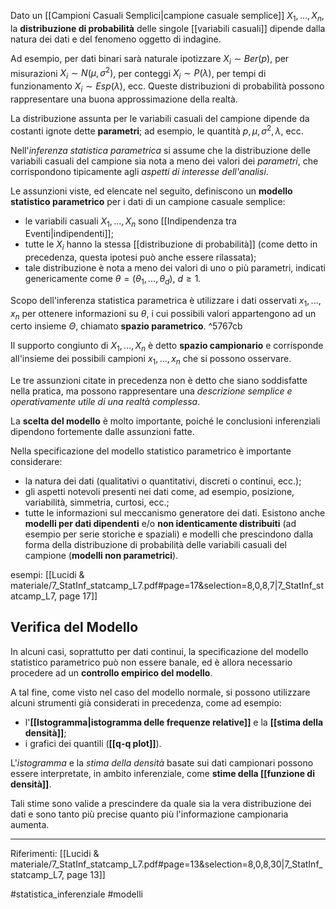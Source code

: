 Dato un [[Campioni Casuali Semplici|campione casuale semplice]] $X_1, . . . , X_n$, la **distribuzione di probabilità** delle singole [[variabili casuali]] dipende dalla natura dei dati e del fenomeno oggetto di indagine. 

Ad esempio, per dati binari sarà naturale ipotizzare $X_i \sim Ber(p)$, per misurazioni $X_i \sim N (μ, \sigma^2)$, per conteggi $X_i \sim P (\lambda)$, per tempi di funzionamento $X_i \sim Esp(\lambda)$, ecc. Queste distribuzioni di probabilità possono rappresentare una buona approssimazione della realtà.

La distribuzione assunta per le variabili casuali del campione dipende da costanti ignote dette **parametri**; ad esempio, le quantità $p, \mu, \sigma^2, \lambda,$ ecc.

Nell'*inferenza statistica parametrica* si assume che la distribuzione delle variabili casuali del campione sia nota a meno dei valori dei *parametri*, che corrispondono tipicamente agli *aspetti di interesse dell'analisi*.

Le assunzioni viste, ed elencate nel seguito, definiscono un **modello statistico parametrico** per i dati di un campione casuale semplice: 
* le variabili casuali $X_1, . . . , X_n$ sono [[Indipendenza tra Eventi|indipendenti]]; 
* tutte le $X_i$ hanno la stessa [[distribuzione di probabilità]] (come detto in precedenza, questa ipotesi può anche essere rilassata); 
* tale distribuzione è nota a meno dei valori di uno o più parametri, indicati genericamente come $\theta = (\theta_1, . . . , \theta_d),\ d \ge 1$. 

Scopo dell'inferenza statistica parametrica è utilizzare i dati osservati $x_1, . . . , x_n$ per ottenere informazioni su $\theta$, i cui possibili valori appartengono ad un certo insieme $\Theta$, chiamato **spazio parametrico**. ^5767cb

Il supporto congiunto di $X_1, . . . , X_n$ è detto **spazio campionario** e corrisponde all'insieme dei possibili campioni $x_1, . . . , x_n$ che si possono osservare.

Le tre assunzioni citate in precedenza non è detto che siano soddisfatte nella pratica, ma possono rappresentare una *descrizione semplice e operativamente utile di una realtà complessa*. 

La **scelta del modello** è molto importante, poiché le conclusioni inferenziali dipendono fortemente dalle assunzioni fatte. 

Nella specificazione del modello statistico parametrico è importante considerare: 
* la natura dei dati (qualitativi o quantitativi, discreti o continui, ecc.);
* gli aspetti notevoli presenti nei dati come, ad esempio, posizione, variabilità, simmetria, curtosi, ecc.;
* tutte le informazioni sul meccanismo generatore dei dati. 
Esistono anche **modelli per dati dipendenti** e/o **non identicamente distribuiti** (ad esempio per serie storiche e spaziali) e modelli che prescindono dalla forma della distribuzione di probabilità delle variabili casuali del campione (**modelli non parametrici**).

esempi: [[Lucidi & materiale/7_StatInf_statcamp_L7.pdf#page=17&selection=8,0,8,7|7_StatInf_statcamp_L7, page 17]]

## Verifica del Modello
In alcuni casi, soprattutto per dati continui, la specificazione del modello statistico parametrico può non essere banale, ed è allora necessario procedere ad un **controllo empirico del modello**. 

A tal fine, come visto nel caso del modello normale, si possono utilizzare alcuni strumenti già considerati in precedenza, come ad esempio:
* l'**[[Istogramma|istogramma delle frequenze relative]]** e la **[[stima della densità]]**;
* i grafici dei quantili (**[[q-q plot]]**). 

L'*istogramma* e la *stima della densità* basate sui dati campionari possono essere interpretate, in ambito inferenziale, come **stime della [[funzione di densità]]**. 

Tali stime sono valide a prescindere da quale sia la vera distribuzione dei dati e sono tanto più precise quanto più l'informazione campionaria aumenta.

***
Riferimenti:
[[Lucidi & materiale/7_StatInf_statcamp_L7.pdf#page=13&selection=8,0,8,30|7_StatInf_statcamp_L7, page 13]]

#statistica_inferenziale 
#modelli